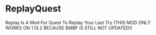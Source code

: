 # ReplayQuest
Replay Is A Mod For Quest To Replay Your Last Try (THIS MOD ONLY WORKS ON 1.13.2 BECAUSE BMBF IS STILL NOT UPDATED!)
